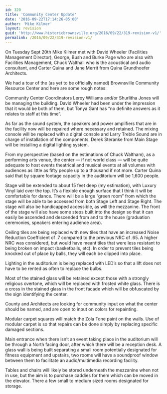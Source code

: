 ```yaml
---
id: 320
title: 'Community Center Update'
date: '2016-09-22T17:14:26-05:00'
author: 'Mike Kilmer'
layout: revision
guid: 'http://www.historicbrownsville.org/2016/09/22/319-revision-v1/'
permalink: /2016/09/22/319-revision-v1/
---
```


On Tuesday Sept 20th Mike Kilmer met with David Wheeler (Facilities Management Director), George, Bush and Burke Page who are also with Facilities Management, Chuck Walthall who is the acoustical and audio consultant, and Carter Quina and Jane Merrit from Quina Grundhoefer Architects.

We had a tour of the (as yet to be officially named) Brownsville Community Resource Center and here are some rough notes:

Community Center Coordinators Leroy Williams and/or Shurlitha Jones will be managing the building. David Wheeler had been under the impression that it would be both of them, but Tonya Gant has “no definite answers as it relates to staff at this time”.

As far as the sound system, the speakers and power amplifiers that are in the facility now will be repaired where necessary and retained. The mixing console will be replaced with a digital console and Larry Treble Sound are in charge of installation of the components. Derek Steranke from Main Stage will be installing a digital lighting system.

From my perspective (based on the estimations of Chuck Waltham), as a performing arts venue, the center — if not world class — will be quite adequate to host events theatrical and musical events at all volumes with audiences as little as fifty people up to a thousand if not more. Carter Quina said that by square footage capacity in the auditorium will be 1,600 people.

Stage will be extended to about 15 feet deep (my estimation), with Luxury Vinyl laid over the top. It’s a flexible enough surface that I think it will be comfortable for dance. There will be a large “green room” from which the stage will be able to be accessed from both Stage Left and Stage Right. The stage will also be handicapped accessible, as will the mezzanine. The front of the stage will also have some steps built into the design so that it can easily be ascended and descended from and to the house (graduation ceremonies, speakers entering audience area).

Ceiling tiles are being replaced with new tiles that have an increased Noise Reduction Coefficient of .7 compared to the previous NRC of .65. A higher NRC was considered, but would have meant tiles that were less resistant to being broken on impact (basketballs, etc). In order to prevent tiles being knocked out of place by balls, they will each be clipped into place.

Lighting in the auditorium is being replaced with LED’s so that a lift does not have to be rented as often to replace the bulbs. 

Most of the stained glass will be retained except those with a strongly religious overtone, which will be replaced with frosted white glass. There is a cross in the stained glass in the front facade which will be obfuscated by the sign identifying the center.

County and Architects are looking for community input on what the center should be named, and are open to input on colors for repainting.

Modular carpet squares will match the Zola Tone paint on the walls. Use of modular carpet is so that repairs can be done simply by replacing specific damaged sections.

Main entrance when there isn’t an event taking place in the auditorium will be through a North facing door, after which there will be a reception desk. A glass wall is being built separating a small room potentially designated for fitness equipment and upstairs, two rooms will have a soundproof window between them to facilitate an audio/multimedia recording facility.

Tables and chairs will likely be stored underneath the mezzanine when not in use, but the aim is to purchase caddies for them which can be moved in the elevator. There a few small to medium sized rooms designated for storage.
